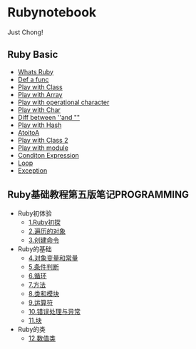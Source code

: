 # Rubynotebook

Just Chong!

## Ruby Basic

* [Whats Ruby](rubybasic/whats-ruby.md)
* [Def a func](rubybasic/def-a-func.md)
* [Play with Class](rubybasic/play-with-class.md)
* [Play with Array](rubybasic/play-with-array.md)
* [Play with operational character](rubybasic/play-with-operational-character.md)
* [Play with Char](rubybasic/play-with-char.md)
* [Diff between ''and ""](rubybasic/diff-between-and.md)
* [Play with Hash](rubybasic/play-with-hash.md)
* [AtoitoA](rubybasic/atoitoa.md)
* [Play with Class 2](rubybasic/play-with-class-2.md)
* [Play with module](rubybasic/play-with-module.md)
* [Conditon Expression](rubybasic/condition-expression.md)
* [Loop](rubybasic/loop.md)
* [Exception](rubybasic/exception.md)



## Ruby基础教程第五版笔记PROGRAMMING

* Ruby初体验
  * [1.Ruby初探](ruby-ji-chu-jiao-cheng-di-wu-ban-bi-ji-programming/1.ruby-chu-tan.md)
  * [2.遍历的对象](ruby-ji-chu-jiao-cheng-di-wu-ban-bi-ji-programming/2.-bian-li-de-dui-xiang.md)
  * [3.创建命令](ruby-ji-chu-jiao-cheng-di-wu-ban-bi-ji-programming/3.-chuang-jian-ming-ling.md)
* Ruby的基础
  * [4.对象变量和常量](ruby-ji-chu-jiao-cheng-di-wu-ban-bi-ji-programming/4.-dui-xiang-bian-liang-he-chang-liang.md)
  * [5.条件判断](ruby-ji-chu-jiao-cheng-di-wu-ban-bi-ji-programming/5.-tiao-jian-pan-duan.md)
  * [6.循环](ruby-ji-chu-jiao-cheng-di-wu-ban-bi-ji-programming/6.-xun-huan.md)
  * [7.方法](ruby-ji-chu-jiao-cheng-di-wu-ban-bi-ji-programming/7.-fang-fa.md)
  * [8.类和模块](ruby-ji-chu-jiao-cheng-di-wu-ban-bi-ji-programming/8.-lei-he-mo-kuai.md)
  * [9.运算符](ruby-ji-chu-jiao-cheng-di-wu-ban-bi-ji-programming/9.-yun-suan-fu.md)
  * [10.错误处理与异常](ruby-ji-chu-jiao-cheng-di-wu-ban-bi-ji-programming/10.-cuo-wu-chu-li-yu-yi-chang.md)
  * [11.块](ruby-ji-chu-jiao-cheng-di-wu-ban-bi-ji-programming/11.-kuai.md)
* Ruby的类
  * [12.数值类](ruby-ji-chu-jiao-cheng-di-wu-ban-bi-ji-programming/12.-shu-zhi-lei-numeric.md)



